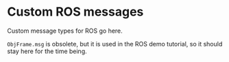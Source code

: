 # Custom ROS messages

Custom message types for ROS go here.

`ObjFrame.msg` is obsolete, but it is used in the ROS demo tutorial, so it should stay here for the time being.
